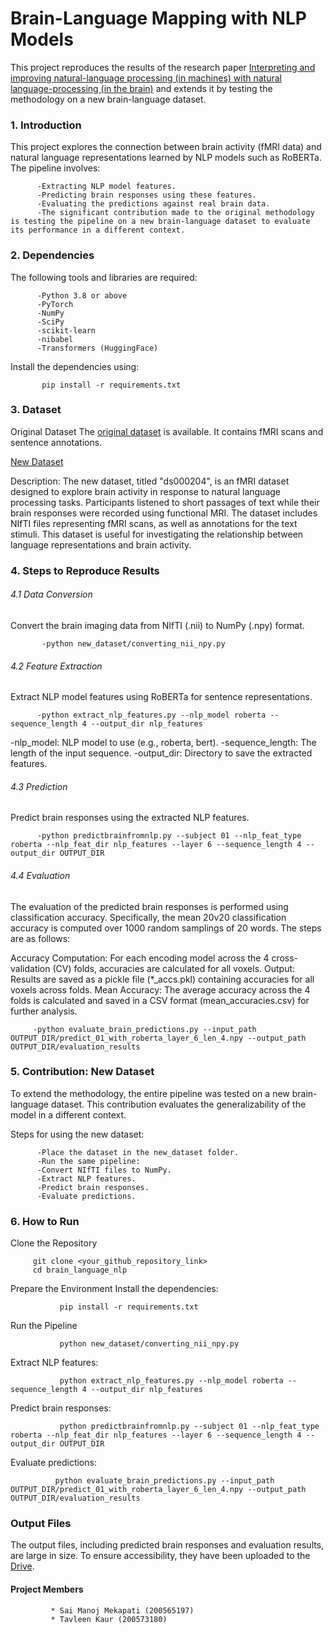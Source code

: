# Brain-Language Mapping with NLP Models
This project reproduces the results of the research paper [Interpreting and improving natural-language processing (in machines) with natural language-processing (in the brain)](https://arxiv.org/pdf/1905.11833) and extends it by testing the methodology on a new brain-language dataset.

### 1. Introduction
This project explores the connection between brain activity (fMRI data) and natural language representations learned by NLP models such as RoBERTa. The pipeline involves:

          -Extracting NLP model features.
          -Predicting brain responses using these features.
          -Evaluating the predictions against real brain data.
          -The significant contribution made to the original methodology is testing the pipeline on a new brain-language dataset to evaluate its performance in a different context.
### 2. Dependencies
The following tools and libraries are required:

          -Python 3.8 or above
          -PyTorch
          -NumPy
          -SciPy
          -scikit-learn
          -nibabel
          -Transformers (HuggingFace)
   Install the dependencies using:
   
           pip install -r requirements.txt

### 3. Dataset
Original Dataset
The [original dataset](https://drive.google.com/drive/folders/1Q6zVCAJtKuLOh-zWpkS3lH8LBvHcEOE8) is available. It contains fMRI scans and sentence annotations.

[New Dataset](https://openneuro.org/datasets/ds000204/versions/00002)

Description: The new dataset, titled "ds000204", is an fMRI dataset designed to explore brain activity in response to natural language processing tasks. Participants listened to short passages of text while their brain responses were recorded using functional MRI. The dataset includes NIfTI files representing fMRI scans, as well as annotations for the text stimuli. This dataset is useful for investigating the relationship between language representations and brain activity.

### 4. Steps to Reproduce Results
###### 4.1 Data Conversion
Convert the brain imaging data from NIfTI (.nii) to NumPy (.npy) format.

           -python new_dataset/converting_nii_npy.py
   
###### 4.2 Feature Extraction
Extract NLP model features using RoBERTa for sentence representations.

          -python extract_nlp_features.py --nlp_model roberta --sequence_length 4 --output_dir nlp_features
          
-nlp_model: NLP model to use (e.g., roberta, bert).
-sequence_length: The length of the input sequence.
-output_dir: Directory to save the extracted features.

###### 4.3 Prediction
Predict brain responses using the extracted NLP features.

          -python predictbrainfromnlp.py --subject 01 --nlp_feat_type roberta --nlp_feat_dir nlp_features --layer 6 --sequence_length 4 --output_dir OUTPUT_DIR

###### 4.4 Evaluation
The evaluation of the predicted brain responses is performed using classification accuracy. Specifically, the mean 20v20 classification accuracy is computed over 1000 random samplings of 20 words. The steps are as follows:

Accuracy Computation: For each encoding model across the 4 cross-validation (CV) folds, accuracies are calculated for all voxels.
Output: Results are saved as a pickle file (*_accs.pkl) containing accuracies for all voxels across folds.
Mean Accuracy: The average accuracy across the 4 folds is calculated and saved in a CSV format (mean_accuracies.csv) for further analysis.

         -python evaluate_brain_predictions.py --input_path OUTPUT_DIR/predict_01_with_roberta_layer_6_len_4.npy --output_path OUTPUT_DIR/evaluation_results  


### 5. Contribution: New Dataset
To extend the methodology, the entire pipeline was tested on a new brain-language dataset. This contribution evaluates the generalizability of the model in a different context.

Steps for using the new dataset:

          -Place the dataset in the new_dataset folder.
          -Run the same pipeline:
          -Convert NIfTI files to NumPy.
          -Extract NLP features.
          -Predict brain responses.
          -Evaluate predictions.

### 6. How to Run
   
Clone the Repository

         git clone <your_github_repository_link>
         cd brain_language_nlp
         
Prepare the Environment
Install the dependencies:

               pip install -r requirements.txt
Run the Pipeline

               python new_dataset/converting_nii_npy.py
Extract NLP features:

               python extract_nlp_features.py --nlp_model roberta --sequence_length 4 --output_dir nlp_features
Predict brain responses:

               python predictbrainfromnlp.py --subject 01 --nlp_feat_type roberta --nlp_feat_dir nlp_features --layer 6 --sequence_length 4 --output_dir OUTPUT_DIR
Evaluate predictions:

              python evaluate_brain_predictions.py --input_path OUTPUT_DIR/predict_01_with_roberta_layer_6_len_4.npy --output_path OUTPUT_DIR/evaluation_results  
              
### Output Files
The output files, including predicted brain responses and evaluation results, are large in size. To ensure accessibility, they have been uploaded to the [Drive](https://drive.google.com/drive/folders/12q--E-jiP_WPgvE7_0uF6FFe52gsGRE4?usp=drive_link).


#### Project Members
             * Sai Manoj Mekapati (200565197)
             * Tavleen Kaur (200573180)

